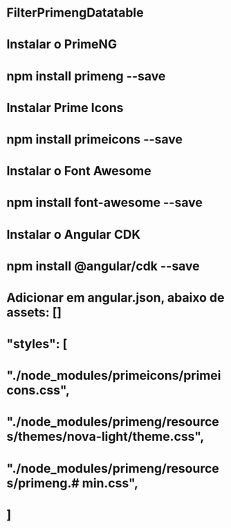 # FilterPrimengDatatable

# Instalar o PrimeNG
# npm install primeng --save

# Instalar Prime Icons
# npm install primeicons --save

# Instalar o Font Awesome
# npm install font-awesome --save

# Instalar o Angular CDK
# npm install @angular/cdk --save

# Adicionar em angular.json, abaixo de assets: []
# "styles": [
#   "./node_modules/primeicons/primeicons.css",
#   "./node_modules/primeng/resources/themes/nova-light/theme.css",
#   "./node_modules/primeng/resources/primeng.# min.css",
# ]